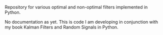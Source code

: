 Repository for various optimal and non-optimal filters implemented in Python.

No documentation as yet. This is code I am developing in conjunction with my
book Kalman Filters and Random Signals in Python. 
